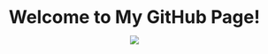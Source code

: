 <p align="center">
  <b><font size="6">Welcome to My GitHub Page!</font></b>
</p>
<p align="center">
  <a href="">
    <img src="https://visitcount.itsvg.in/api?id=noobaadarsh&label=Visitors&color=12&icon=2&pretty=true" />
  </a>
</p>
